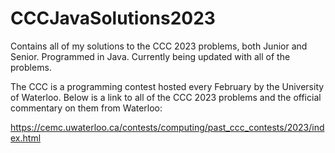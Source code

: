# CCCJavaSolutions2023
Contains all of my solutions to the CCC 2023 problems, both Junior and Senior. Programmed in Java. Currently being updated with all of the problems.

The CCC is a programming contest hosted every February by the University of Waterloo. Below is a link to all of the CCC 2023 problems and the official commentary on them from Waterloo:

https://cemc.uwaterloo.ca/contests/computing/past_ccc_contests/2023/index.html
